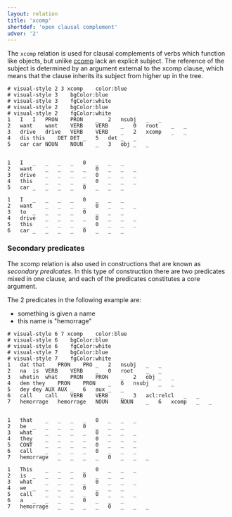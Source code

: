 ```yaml
---
layout: relation
title: 'xcomp'
shortdef: 'open clausal complement'
udver: '2'
---
```


The `xcomp` relation is used for clausal complements of verbs which function like objects, but unlike [ccomp]() lack an explicit subject. The reference of the subject is determined by an argument external to the xcomp clause, which means that the clause inherits its subject from  higher up in the tree.


~~~ conllu
# visual-style 2 3 xcomp	color:blue
# visual-style 3	bgColor:blue
# visual-style 3	fgColor:white
# visual-style 2	bgColor:blue
# visual-style 2	fgColor:white
1	I	I	PRON	PRON	_	2	nsubj	_	_
2	want	want	VERB	VERB	_	0	root	_	_
3	drive	drive	VERB	VERB	_	2	xcomp	_	_
4	dis	this	DET	DET	_	5	det	_	_
5	car	car	NOUN	NOUN	_	3	obj	_	_


1	I	_	_	_	_	0	_	_	_
2	want	_	_	_	_	0	_	_	_
3	drive	_	_	_	_	0	_	_	_
4	this	_	_	_	_	0	_	_	_
5	car	_	_	_	_	0	_	_	_

1	I	_	_	_	_	0	_	_	_
2	want	_	_	_	_	0	_	_	_
3	to	_	_	_	_	0	_	_	_
4	drive	_	_	_	_	0	_	_	_
5	this	_	_	_	_	0	_	_	_
6	car	_	_	_	_	0	_	_	_

~~~

### Secondary predicates

The xcomp relation is also used in constructions that are known as _secondary predicates_.
In this type of construction there are two predicates mixed in one clause, and each of the predicates constitutes a core argument.

The 2 predicates in the following example are:

- something is given a name
- this name is "hemorrage"

~~~ conllu
# visual-style 6 7 xcomp	color:blue
# visual-style 6	bgColor:blue
# visual-style 6	fgColor:white
# visual-style 7	bgColor:blue
# visual-style 7	fgColor:white
1	dat	that	PRON	PRO	_	2	nsubj	_	_
2	na	is	VERB	VERB	_	0	root	_	_
3	whetin	what	PRON	PRON	_	2	obj	_	_
4	dem	they	PRON	PRON	_	6	nsubj	_	_
5	dey	dey	AUX	AUX	_	6	aux	_	_
6	call	call	VERB	VERB	_	3	acl:relcl	_	_
7	hemorrage	hemorrage	NOUN	NOUN	_	6	xcomp	_	_


1	that	_	_	_	_	0	_	_	_
2	be	_	_	_	_	0	_	_	_
3	what	_	_	_	_	0	_	_	_
4	they	_	_	_	_	0	_	_	_
5	CONT	_	_	_	_	0	_	_	_
6	call	_	_	_	_	0	_	_	_
7	hemorrage	_	_	_	_	0	_	_	_

1	This	_	_	_	_	0	_	_	_
2	is	_	_	_	_	0	_	_	_
3	what	_	_	_	_	0	_	_	_
4	we	_	_	_	_	0	_	_	_
5	call	_	_	_	_	0	_	_	_
6	a	_	_	_	_	0	_	_	_
7	hemorrage	_	_	_	_	0	_	_	_

~~~
